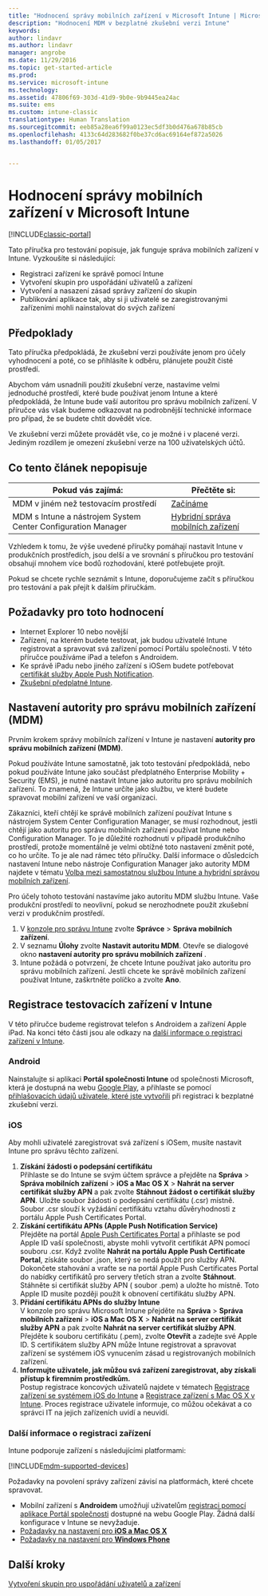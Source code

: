 ```yaml
---
title: "Hodnocení správy mobilních zařízení v Microsoft Intune | Microsoft Docs"
description: "Hodnocení MDM v bezplatné zkušební verzi Intune"
keywords: 
author: lindavr
ms.author: lindavr
manager: angrobe
ms.date: 11/29/2016
ms.topic: get-started-article
ms.prod: 
ms.service: microsoft-intune
ms.technology: 
ms.assetid: 47806f69-303d-41d9-9b0e-9b9445ea24ac
ms.suite: ems
ms.custom: intune-classic
translationtype: Human Translation
ms.sourcegitcommit: eeb85a28ea6f99a0123ec5df3b0d476a678b85cb
ms.openlocfilehash: 4133c64d283682f0be37cd6ac69164ef872a5026
ms.lasthandoff: 01/05/2017


---
```


# <a name="evaluate-mobile-device-management-in-microsoft-intune"></a>Hodnocení správy mobilních zařízení v Microsoft Intune

[!INCLUDE[classic-portal](../includes/classic-portal.md)]

Tato příručka pro testování popisuje, jak funguje správa mobilních zařízení v Intune. Vyzkoušíte si následující:
- Registraci zařízení ke správě pomocí Intune
- Vytvoření skupin pro uspořádání uživatelů a zařízení
- Vytvoření a nasazení zásad správy zařízení do skupin
- Publikování aplikace tak, aby si ji uživatelé se zaregistrovanými zařízeními mohli nainstalovat do svých zařízení
<!--- - Monitor the device? View a report of compliant devices?--->
<!--- - Remove the device from management--->

## <a name="assumptions"></a>Předpoklady
Tato příručka předpokládá, že zkušební verzi používáte jenom pro účely vyhodnocení a poté, co se přihlásíte k odběru, plánujete použít čisté prostředí.

Abychom vám usnadnili použití zkušební verze, nastavíme velmi jednoduché prostředí, které bude používat jenom Intune a které předpokládá, že Intune bude vaší autoritou pro správu mobilních zařízení. V příručce vás však budeme odkazovat na podrobnější technické informace pro případ, že se budete chtít dovědět více.

Ve zkušební verzi můžete provádět vše, co je možné i v placené verzi. Jediným rozdílem je omezení zkušební verze na 100 uživatelských účtů.

## <a name="whats-not-covered"></a>Co tento článek nepopisuje
|Pokud vás zajímá: |Přečtěte si: |
|------------------------|----------|
|MDM v jiném než testovacím prostředí | [Začínáme](https://docs.microsoft.com/en-us/intune/get-started/start-with-a-paid-subscription-to-microsoft-intune) |
|MDM s Intune a nástrojem System Center Configuration Manager | [Hybridní správa mobilních zařízení](https://docs.microsoft.com/en-us/sccm/mdm/understand/hybrid-mobile-device-management) |

Vzhledem k tomu, že výše uvedené příručky pomáhají nastavit Intune v produkčních prostředích, jsou delší a ve srovnání s příručkou pro testování obsahují mnohem více bodů rozhodování, které potřebujete projít.

Pokud se chcete rychle seznámit s Intune, doporučujeme začít s příručkou pro testování a pak přejít k dalším příručkám.

## <a name="prerequisites-for-this-evaluation"></a>Požadavky pro toto hodnocení
- Internet Explorer 10 nebo novější
- Zařízení, na kterém budete testovat, jak budou uživatelé Intune registrovat a spravovat svá zařízení pomocí Portálu společnosti. V této příručce používáme iPad a telefon s Androidem.
- Ke správě iPadu nebo jiného zařízení s iOSem budete potřebovat [certifikát služby Apple Push Notification](https://docs.microsoft.com/intune/deploy-use/set-up-ios-and-mac-management-with-microsoft-intune).
- [Zkušební předplatné Intune](sign-up-for-30-day-trial-microsoft-intune.md).

## <a name="set-your-mdm-authority"></a>Nastavení autority pro správu mobilních zařízení (MDM)
Prvním krokem správy mobilních zařízení v Intune je nastavení **autority pro správu mobilních zařízení (MDM)**.

Pokud používáte Intune samostatně, jak toto testování předpokládá, nebo pokud používáte Intune jako součást předplatného Enterprise Mobility + Security (EMS), je nutné nastavit Intune jako autoritu pro správu mobilních zařízení. To znamená, že Intune určíte jako službu, ve které budete spravovat mobilní zařízení ve vaší organizaci.

Zákazníci, kteří chtějí ke správě mobilních zařízení používat Intune s nástrojem System Center Configuration Manager, se musí rozhodnout, jestli chtějí jako autoritu pro správu mobilních zařízení používat Intune nebo Configuration Manager. To je důležité rozhodnutí v případě produkčního prostředí, protože momentálně je velmi obtížné toto nastavení změnit poté, co ho určíte. To je ale nad rámec této příručky. Další informace o důsledcích nastavení Intune nebo nástroje Configuration Manager jako autority MDM najdete v tématu [Volba mezi samostatnou službou Intune a hybridní správou mobilních zařízení](https://docs.microsoft.com/en-us/sccm/mdm/understand/choose-between-standalone-intune-and-hybrid-mobile-device-management).

Pro účely tohoto testování nastavíme jako autoritu MDM službu Intune. Vaše produkční prostředí to neovlivní, pokud se nerozhodnete použít zkušební verzi v produkčním prostředí.

1. V [konzole pro správu Intune](https://manage.microsoft.com/) zvolte **Správce** &gt; **Správa mobilních zařízení**.
2. V seznamu **Úlohy** zvolte **Nastavit autoritu MDM**. Otevře se dialogové okno **nastavení autority pro správu mobilních zařízení** . <!---screen shot--->
3. Intune požádá o potvrzení, že chcete Intune používat jako autoritu pro správu mobilních zařízení. Jestli chcete ke správě mobilních zařízení používat Intune, zaškrtněte políčko a zvolte **Ano**.

## <a name="enroll-your-test-devices-into-intune"></a>Registrace testovacích zařízení v Intune

V této příručce budeme registrovat telefon s Androidem a zařízení Apple iPad. Na konci této části jsou ale odkazy na [další informace o registraci zařízení v Intune](#Learn-more-about-device-enrollment).
### <a name="android"></a>Android
Nainstalujte si aplikaci **Portál společnosti Intune** od společnosti Microsoft, která je dostupná na webu [Google Play](http://go.microsoft.com/fwlink/p/?LinkId=386612), a přihlaste se pomocí [přihlašovacích údajů uživatele, které jste vytvořili](sign-up-for-30-day-trial-microsoft-intune.md#add-users) při registraci k bezplatné zkušební verzi.

### <a name="ios"></a>iOS
Aby mohli uživatelé zaregistrovat svá zařízení s iOSem, musíte nastavit Intune pro správu těchto zařízení.

1. **Získání žádosti o podepsání certifikátu**<br/>
Přihlaste se do Intune se svým účtem správce a přejděte na **Správa** > **Správa mobilních zařízení** > **iOS a Mac OS X** > **Nahrát na server certifikát služby APN** a pak zvolte **Stáhnout žádost o certifikát služby APN**. Uložte soubor žádosti o podepsání certifikátu (.csr) místně. Soubor .csr slouží k vyžádání certifikátu vztahu důvěryhodnosti z portálu Apple Push Certificates Portal. <!--- screen shot--->
2.    **Získání certifikátu APNs (Apple Push Notification Service)**<BR/>
Přejděte na portál [Apple Push Certificates Portal](https://idmsa.apple.com/IDMSWebAuth/login?appIdKey=3fbfc9ad8dfedeb78be1d37f6458e72adc3160d1ad5b323a9e5c5eb2f8e7e3e2&rv=2) a přihlaste se pod Apple ID vaší společnosti, abyste mohli vytvořit certifikát APN pomocí souboru .csr. Když zvolíte **Nahrát na portálu Apple Push Certificate Portal**, získáte soubor .json, který se nedá použít pro služby APN. Dokončete stahování a vraťte se na portál Apple Push Certificates Portal do nabídky certifikátů pro servery třetích stran a zvolte **Stáhnout**.<br/>
Stáhněte si certifikát služby APN ( soubor .pem) a uložte ho místně. Toto Apple ID musíte později použít k obnovení certifikátu služby APN.
3.    **Přidání certifikátu APNs do služby Intune**<BR/>
V konzole pro správu Microsoft Intune přejděte na **Správa** > **Správa mobilních zařízení** > **iOS a Mac OS X** > **Nahrát na server certifikát služby APN** a pak zvolte **Nahrát na server certifikát služby APN**. Přejděte k souboru certifikátu (.pem), zvolte **Otevřít** a zadejte své Apple ID. S certifikátem služby APN může Intune registrovat a spravovat zařízení se systémem iOS vynucením zásad u registrovaných mobilních zařízení.
4.    **Informujte uživatele, jak můžou svá zařízení zaregistrovat, aby získali přístup k firemním prostředkům.**<br/>
Postup registrace koncových uživatelů najdete v tématech [Registrace zařízení se systémem iOS do Intune](https://docs.microsoft.com/en-us/Intune/enduser/enroll-your-device-in-intune-ios) a [Registrace zařízení s Mac OS X v Intune](https://docs.microsoft.com/en-us/Intune/enduser/enroll-your-device-in-intune-mac-os-x). Proces registrace uživatele informuje, co můžou očekávat a co správci IT na jejich zařízeních uvidí a neuvidí.


### <a name="learn-more-about-device-enrollment"></a>Další informace o registraci zařízení

Intune podporuje zařízení s následujícími platformami:

[!INCLUDE[mdm-supported-devices](../includes/mdm-supported-devices.md)]

Požadavky na povolení správy zařízení závisí na platformách, které chcete spravovat.
- Mobilní zařízení s **Androidem** umožňují uživatelům [registraci pomocí aplikace Portál společnosti](/intune/deploy-use/set-up-android-management-with-microsoft-intune) dostupné na webu Google Play. Žádná další konfigurace v Intune se nevyžaduje.
- [Požadavky na nastavení pro **iOS a Mac OS X**](/intune/deploy-use/set-up-ios-and-mac-management-with-microsoft-intune)
- [Požadavky na nastavení pro **Windows Phone**](/intune/deploy-use/set-up-windows-phone-management-with-microsoft-intune)

<!--- ## Verify enrollment--->
<!--- START HERE

### iOS and Mac OS X
Install the **Microsoft Intune Company Portal** app from Microsoft Corporation available in the App Store and sign in with Intune user credentials added above. View **Enrolled devices** to add your device.



### Windows Phone 8.1
Users install the **Company Portal** app from Microsoft Corporation, available in the Windows Phone store, and sign in with the Intune user credentials added above.  View **Enrolled devices** to add your device.

## Install the previously deployed app
Open the Company Portal on the mobile device, choose **Apps**, and then install **Microsoft Skype**.--->



## <a name="next-steps"></a>Další kroky
[Vytvoření skupin pro uspořádání uživatelů a zařízení](get-started-with-a-30-day-trial-of-microsoft-intune-step-3.md)

